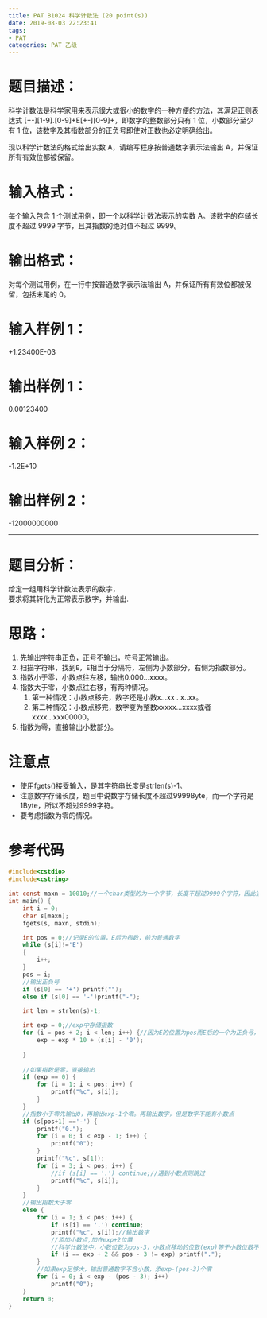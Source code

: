 ```yaml
---
title: PAT B1024 科学计数法 (20 point(s))
date: 2019-08-03 22:23:41
tags:
- PAT
categories: PAT 乙级
---
```

# 题目描述：
科学计数法是科学家用来表示很大或很小的数字的一种方便的方法，其满足正则表达式 [+-][1-9].[0-9]+E[+-][0-9]+，即数字的整数部分只有 1 位，小数部分至少有 1 位，该数字及其指数部分的正负号即使对正数也必定明确给出。

现以科学计数法的格式给出实数 A，请编写程序按普通数字表示法输出 A，并保证所有有效位都被保留。

# 输入格式：
每个输入包含 1 个测试用例，即一个以科学计数法表示的实数 A。该数字的存储长度不超过 9999 字节，且其指数的绝对值不超过 9999。
# 输出格式：
对每个测试用例，在一行中按普通数字表示法输出 A，并保证所有有效位都被保留，包括末尾的 0。
# 输入样例 1：
+1.23400E-03
# 输出样例 1：
0.00123400
# 输入样例 2：
-1.2E+10
# 输出样例 2：
-12000000000
<hr/>

# 题目分析：
给定一组用科学计数法表示的数字，<br/>
要求将其转化为正常表示数字，并输出.
# 思路：
1. 先输出字符串正负，正号不输出，符号正常输出。
2. 扫描字符串，找到`E`，`E`相当于分隔符，左侧为小数部分，右侧为指数部分。
3. 指数小于零，小数点往左移，输出0.000...xxxx。
4. 指数大于零，小数点往右移，有两种情况。
    1. 第一种情况：小数点移完，数字还是小数x...xx . x..xx。
    2. 第二种情况：小数点移完，数字变为整数xxxxx...xxxx或者xxxx...xxx00000。
5. 指数为零，直接输出小数部分。


# 注意点
- 使用fgets()接受输入，是其字符串长度是strlen(s)-1。
- 注意数字存储长度，题目中说数字存储长度不超过9999Byte，而一个字符是1Byte，所以不超过9999字符。
- 要考虑指数为零的情况。

# 参考代码
``` c
#include<cstdio>
#include<cstring>

int const maxn = 10010;//一个char类型的为一个字节，长度不超过9999个字符，因此选择10010
int main() {
	int i = 0;
	char s[maxn];
	fgets(s, maxn, stdin);

	int pos = 0;//记录E的位置，E后为指数，前为普通数字
	while (s[i]!='E')
	{
		i++;
	}
	pos = i;
	//输出正负号
	if (s[0] == '+') printf("");
	else if (s[0] == '-')printf("-");

	int len = strlen(s)-1;

	int exp = 0;//exp中存储指数
	for (i = pos + 2; i < len; i++) {//因为E的位置为pos而E后的一个为正负号，所以第一个数字式pos+2
		exp = exp * 10 + (s[i] - '0');
	
	}
	
	//如果指数是零，直接输出
	if (exp == 0) {
		for (i = 1; i < pos; i++) {
			printf("%c", s[i]);
		}		
	}
	//指数小于零先输出0，再输出exp-1个零。再输出数字，但是数字不能有小数点
	if (s[pos+1] =='-') {
		printf("0.");
		for (i = 0; i < exp - 1; i++) {
			printf("0");
		}
		printf("%c", s[1]);
		for (i = 3; i < pos; i++) {
			//if (s[i] == '.') continue;//遇到小数点则跳过
			printf("%c", s[i]);
		}
	}
	//输出指数大于零
	else {
		for (i = 1; i < pos; i++) {
			if (s[i] == '.') continue;
			printf("%c", s[i]);//输出数字
			//添加小数点,加在exp+2位置
			//科学计数法中，小数位数为pos-3，小数点移动的位数(exp)等于小数位数不加小数点
			if (i == exp + 2 && pos - 3 != exp) printf(".");
		}
		//如果exp足够大，输出普通数字不含小数，添exp-(pos-3)个零
		for (i = 0; i < exp - (pos - 3); i++)
			printf("0");
	}
	return 0;
}
```